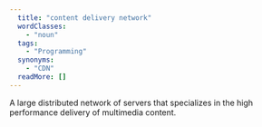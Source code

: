 ```yaml
---
  title: "content delivery network"
  wordClasses: 
    - "noun"
  tags: 
    - "Programming"
  synonyms: 
    - "CDN"
  readMore: []
---
```

A large distributed network of servers that specializes in the high performance delivery of multimedia content.
